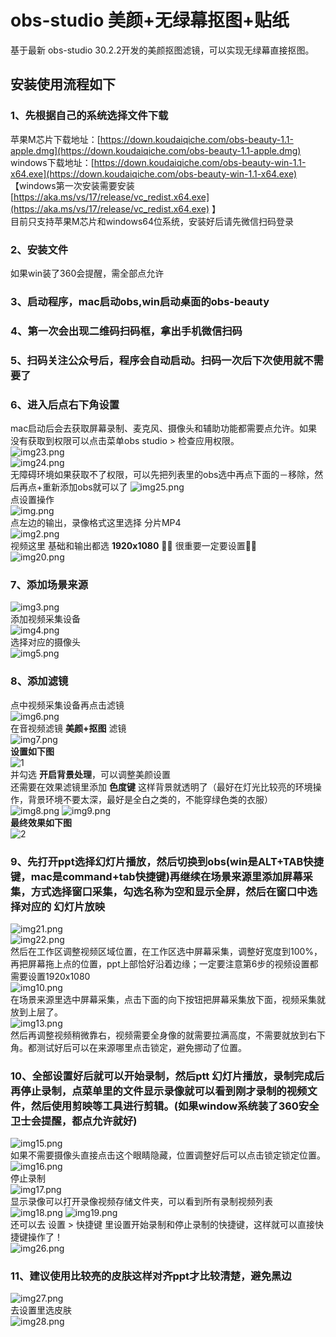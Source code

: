 # obs-studio 美颜+无绿幕抠图+贴纸
基于最新 obs-studio 30.2.2开发的美颜抠图滤镜，可以实现无绿幕直接抠图。<br>

## 安装使用流程如下<br>
### 1、先根据自己的系统选择文件下载<br>
苹果M芯片下载地址：[https://down.koudaiqiche.com/obs-beauty-1.1-apple.dmg](https://down.koudaiqiche.com/obs-beauty-1.1-apple.dmg)<br>
windows下载地址：[https://down.koudaiqiche.com/obs-beauty-win-1.1-x64.exe](https://down.koudaiqiche.com/obs-beauty-win-1.1-x64.exe)<br>
【windows第一次安装需要安装 [https://aka.ms/vs/17/release/vc_redist.x64.exe](https://aka.ms/vs/17/release/vc_redist.x64.exe) 】<br>
目前只支持苹果M芯片和windows64位系统，安装好后请先微信扫码登录<br>
### 2、安装文件<br>
如果win装了360会提醒，需全部点允许<br>
### 3、启动程序，mac启动obs,win启动桌面的obs-beauty<br>
### 4、第一次会出现二维码扫码框，拿出手机微信扫码<br>
### 5、扫码关注公众号后，程序会自动启动。扫码一次后下次使用就不需要了<br>
### 6、进入后点右下角设置<br>
mac启动后会去获取屏幕录制、麦克风、摄像头和辅助功能都需要点允许。如果没有获取到权限可以点击菜单obs studio > 检查应用权限。<br>
![img23.png](assets/img23.png)<br>
![img24.png](assets/img24.png)<br>
无障碍环境如果获取不了权限，可以先把列表里的obs选中再点下面的－移除，然后再点+重新添加obs就可以了
![img25.png](assets/img25.png)<br>
点设置操作<br>
![img.png](assets/img.png)<br>
点左边的输出，录像格式这里选择 分片MP4<br>
![img2.png](assets/img2.png)<br>
视频这里 基础和输出都选 **1920x1080** 🌟🌟 很重要一定要设置🌟🌟<br>
![img20.png](assets/img20.png)<br>
### 7、添加场景来源<br>
![img3.png](assets/img3.png)<br>
添加视频采集设备<br>
![img4.png](assets/img4.png)<br>
选择对应的摄像头<br>
![img5.png](assets/img5.png)
### 8、添加滤镜<br>
点中视频采集设备再点击滤镜<br>
![img6.png](assets/img6.png)<br>
在音视频滤镜  **美颜+抠图** 滤镜<br>
![img7.png](assets/img7.png)<br>
**设置如下图**<br>
![1](assets/1.jpg)<br>
并勾选 **开启背景处理**，可以调整美颜设置<br>
还需要在效果滤镜里添加 **色度键**  这样背景就透明了（最好在灯光比较亮的环境操作，背景环境不要太深，最好是全白之类的，不能穿绿色类的衣服）<br>
![img8.png](assets/img8.png) ![img9.png](assets/img9.png)<br>
**最终效果如下图**<br>
![2](assets/2.jpg)<br>
### 9、先打开ppt选择幻灯片播放，然后切换到obs(win是ALT+TAB快捷键，mac是command+tab快捷键)再继续在场景来源里添加屏幕采集，方式选择窗口采集，勾选名称为空和显示全屏，然后在窗口中选择对应的 幻灯片放映<br>
![img21.png](assets/img21.png)<br>
![img22.png](assets/img22.png)<br>
然后在工作区调整视频区域位置，在工作区选中屏幕采集，调整好宽度到100%，再把屏幕拖上点的位置，ppt上部恰好沿着边缘；一定要注意第6步的视频设置都需要设置1920x1080<br>
![img10.png](assets/img10.png)<br>
在场景来源里选中屏幕采集，点击下面的向下按钮把屏幕采集放下面，视频采集就放到上层了。<br>
![img13.png](assets/img13.png)<br>
然后再调整视频稍微靠右，视频需要全身像的就需要拉满高度，不需要就放到右下角。都测试好后可以在来源哪里点击锁定，避免挪动了位置。<br>
### 10、全部设置好后就可以开始录制，然后ptt 幻灯片播放，录制完成后再停止录制，点菜单里的文件显示录像就可以看到刚才录制的视频文件，然后使用剪映等工具进行剪辑。(如果window系统装了360安全卫士会提醒，都点允许就好)<br>
![img15.png](assets/img15.png)<br>
如果不需要摄像头直接点击这个眼睛隐藏，位置调整好后可以点击锁定锁定位置。<br>
![img16.png](assets/img16.png)<br>
停止录制<br>
![img17.png](assets/img17.png)<br>
显示录像可以打开录像视频存储文件夹，可以看到所有录制视频列表<br>
![img18.png](assets/img18.png)
![img19.png](assets/img19.png)<br>
还可以去 设置 > 快捷键 里设置开始录制和停止录制的快捷键，这样就可以直接快捷键操作了！<br>
![img26.png](assets/img26.png)<br>
### 11、建议使用比较亮的皮肤这样对齐ppt才比较清楚，避免黑边<br>
![img27.png](assets/img27.png)<br>
去设置里选皮肤<br>
![img28.png](assets/img28.png)<br>

